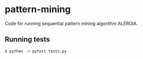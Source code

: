# pattern-mining

Code for running sequential pattern mining algorithm ALERGIA.

## Running tests

```bash
$ python -m pytest tests.py
```
